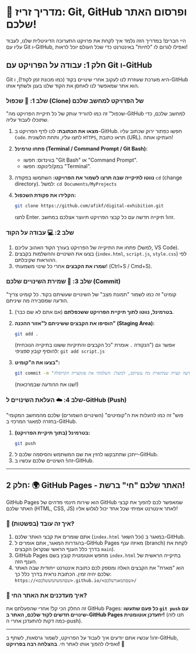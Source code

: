 # 🚀 מדריך זריז: Git, GitHub ופרסום האתר שלכם!

היי חברים! במדריך הזה נלמד איך לקחת את פרויקט התערוכה הדיגיטלית שלנו, לעבוד עליו עם Git ו-GitHub, ואפילו לגרום לו "לחיות" באינטרנט כדי שכל העולם יוכל לראות!

## חלק 1: עבודה על הפרויקט עם Git ו-GitHub

Git היא מערכת שעוזרת לנו לעקוב אחרי שינויים בקוד (כמו מכונת זמן לקוד!), ו-GitHub הוא אתר שמאפשר לנו לאחסן את הקוד שלנו בענן ולשתף אותו.

### שלב 1: 🐑 שכפול (Clone) של הפרויקט למחשב שלכם

"שכפול" זה כמו להוריד עותק של כל תיקיית הפרויקט מה-GitHub למחשב שלכם, כדי שתוכלו לעבוד עליה.

1.  **מצאו את הכתובת:** לכו לדף הפרויקט ב-GitHub. חפשו כפתור ירוק שכתוב עליו `Code`. לחצו עליו, ותחת הלשונית `HTTPS`, תראו כתובת (URL). העתיקו אותה!

2.  **פתחו טרמינל (Terminal / Command Prompt / Git Bash):**
    * בווינדוס: חפשו "Git Bash" או "Command Prompt".
    * במק/לינוקס: חפשו "Terminal".

3.  **נווטו לתיקייה שבה תרצו לשמור את הפרויקט:** השתמשו בפקודה `cd` (change directory). למשל: `cd Documents/MyProjects`

4.  **הקלידו את פקודת השכפול:**
    ```bash
    git clone https://github.com/afikf/digital-exhibition.git
    ```

    לחצו Enter. זהו! תיקייה חדשה עם כל קבצי הפרויקט תיווצר אצלכם במחשב.

### שלב 2: 💻 עבודה על הקוד

1.  פתחו את התיקייה של הפרויקט בעורך הקוד האהוב עליכם (למשל, VS Code).
2.  בצעו את השינויים וההשלמות בקבצים (`index.html`, `script.js`, `style.css`) לפי ההוראות שקיבלתם.
3.  **שמרו את הקבצים** אחרי כל שינוי משמעותי! (Ctrl+S / Cmd+S).

### שלב 3: 💾 שמירת השינויים שלכם (Commit)

"קומיט" זה כמו לשמור "תמונת מצב" של השינויים שעשיתם בקוד. כל קומיט צריך הודעה שמסבירה מה שיניתם.

1.  **בטרמינל, נווטו לתוך תיקיית הפרויקט ששכפלתם** (אם אתם לא שם כבר).
2.  **הוסיפו את הקבצים ששיניתם ל"אזור ההכנה" (Staging Area):**
    ```bash
    git add .
    ```
    (הנקודה `.` אומרת "כל הקבצים והתיקיות ששונו בתיקייה הנוכחית")
    *אפשר גם להוסיף קובץ ספציפי:* `git add script.js`

3.  **בצעו את ה"קומיט":**
    ```bash
    git commit -m "הודעה קצרה שמתארת מה עשיתם, למשל: השלמתי את פונקציית הקרוסלה"
    ```
    (שנו את ההודעה שבמרכאות!)

### שלב 4: ☁️ העלאת השינויים ל-GitHub (Push)

"פוש" זה כמו להעלות את ה"קומיטים" (השינויים השמורים) שלכם מהמחשב המקומי בחזרה למאגר המרכזי ב-GitHub.

1.  **בטרמינל (בתוך תיקיית הפרויקט):**
    ```bash
    git push
    ```
2.  ייתכן שתתבקשו להזין את שם המשתמש והסיסמה שלכם ל-GitHub.
3.  זהו! השינויים שלכם עכשיו ב-GitHub.

---

## חלק 2: 🌍 GitHub Pages - האתר שלכם "חי" ברשת!

GitHub Pages הוא שירות חינמי מדהים של GitHub שמאפשר לכם להפוך את קבצי האתר שלכם (HTML, CSS, JS) לאתר אינטרנט אמיתי שכל אחד יכול לגלוש אליו!

### 🤔 איך זה עובד (בפשטות)?

1.  אתם שומרים את קבצי האתר שלכם (`index.html` וכל השאר) במאגר ב-GitHub.
2.  בהגדרות המאגר, אתם אומרים ל-GitHub Pages מאיזה ענף (branch) לקחת את הקבצים (בדרך כלל הענף הראשי שנקרא `main`).
3.  GitHub Pages מחפש אוטומטית קובץ בשם `index.html` בתיקייה הראשית של הענף הזה.
4.  הוא "מארח" את הקבצים האלה ומספק לכם כתובת אינטרנט ייחודית שבה האתר שלכם יהיה זמין. הכתובת נראית בדרך כלל כך: `https://<שםהמשתמששלכם>.github.io/<שםהמאגרשלכם>/`


### 🔄 איך מעדכנים את האתר החי?

זה החלק הכי קל! אחרי שהפעלתם את GitHub Pages:
**כל פעם שתעשו `git push` עם שינויים חדשים לקוד שלכם, האתר ב-GitHub Pages יתעדכן אוטומטית!**
(תנו לזה כמה דקות להתעדכן אחרי ה-push).

---

זהו! עכשיו אתם יודעים איך לעבוד על הפרויקט, לשמור גרסאות, לשתף ב-GitHub, ואפילו להפוך אותו לאתר חי.
**בהצלחה רבה בפרויקט!** 💪
